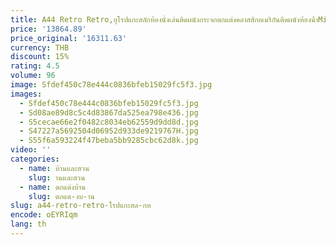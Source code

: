 ```yaml
---
title: A44 Retro Retro,ยุโรปแกะสลักห้องนั่งเล่นติดผนังกระจกตกแต่งคลาสสิกอเมริกันติดผนังห้องน้ําMi
price: '13864.89'
price_original: '16311.63'
currency: THB
discount: 15%
rating: 4.5
volume: 96
image: Sfdef450c78e444c0836bfeb15029fc5f3.jpg
images:
  - Sfdef450c78e444c0836bfeb15029fc5f3.jpg
  - Sd08ae89d8c5c4d83867da525ea798e436.jpg
  - S5cecae66e2f0482c8034eb62559d9dd8d.jpg
  - S47227a5692504d06952d933de9219767H.jpg
  - S55f6a593224f47beba5bb9285cbc62d8k.jpg
video: ''
categories:
  - name: บ้านและสวน
    slug: านและสวน
  - name: ตกแต่งบ้าน
    slug: ตกแต-งบ-าน
slug: a44-retro-retro-โรปแกะสล-กห
encode: oEYRIqm
lang: th
---
```

  